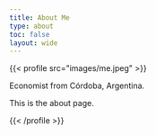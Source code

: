 ```yaml
---
title: About Me
type: about
toc: false
layout: wide
---
```


{{< profile src="images/me.jpeg" >}}

Economist from Córdoba, Argentina.

This is the about page.

{{< /profile >}}

